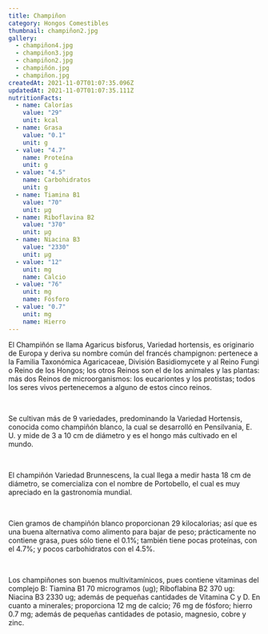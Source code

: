 ```yaml
---
title: Champiñon
category: Hongos Comestibles
thumbnail: champiñon2.jpg
gallery:
  - champiñon4.jpg
  - champiñon3.jpg
  - champiñon2.jpg
  - champiñón.jpg
  - champiñon.jpg
createdAt: 2021-11-07T01:07:35.096Z
updatedAt: 2021-11-07T01:07:35.111Z
nutritionFacts:
  - name: Calorías
    value: "29"
    unit: kcal
  - name: Grasa
    value: "0.1"
    unit: g
  - value: "4.7"
    name: Proteína
    unit: g
  - value: "4.5"
    name: Carbohidratos
    unit: g
  - name: Tiamina B1
    value: "70"
    unit: µg
  - name: Riboflavina B2
    value: "370"
    unit: µg
  - name: Niacina B3
    value: "2330"
    unit: µg
  - value: "12"
    unit: mg
    name: Calcio
  - value: "76"
    unit: mg
    name: Fósforo
  - value: "0.7"
    unit: mg
    name: Hierro
---
```

El Champiñón se llama Agaricus bisforus, Variedad hortensis, es originario de Europa y deriva su nombre común del francés champignon: pertenece a la Familia Taxonómica Agaricaceae, División Basidiomycete y al Reino Fungi o Reino de los Hongos; los otros Reinos son el de los animales y las plantas: más dos Reinos de microorganismos: los eucariontes y los protistas; todos los seres vivos pertenecemos a alguno de estos cinco reinos.

<br/>

Se cultivan más de 9 variedades, predominando la Variedad Hortensis, conocida como champiñón blanco, la cual se desarrolló en Pensilvania, E. U. y mide de 3 a 10 cm de diámetro y es el hongo más cultivado en el mundo.

<br/>

El champiñón Variedad Brunnescens, la cual llega a medir hasta 18 cm de diámetro, se comercializa con el nombre de Portobello, el cual es muy apreciado en la gastronomía mundial.

<br/>

Cien gramos de champiñón blanco proporcionan 29 kilocalorias; así que es una buena alternativa como alimento para bajar de peso; prácticamente no contiene grasa, pues sólo tiene el 0.1%; también tiene pocas proteínas, con el 4.7%; y pocos carbohidratos con el 4.5%.

<br/>

Los champiñones son buenos multivitamínicos, pues contiene vitaminas del complejo B: Tiamina B1 70 microgramos (ug); Riboflabina B2 370 ug: Niacina B3 2330 ug; además de pequeñas cantidades de Vitamina C y D. En cuanto a minerales; proporciona 12 mg de calcio; 76 mg de fósforo; hierro 0.7 mg; además de pequeñas cantidades de potasio, magnesio, cobre y zinc.